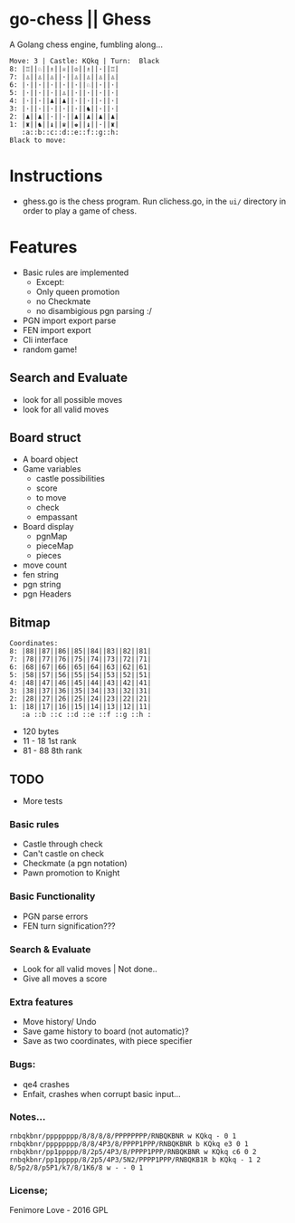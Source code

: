 # go-chess || Ghess
A Golang chess engine, fumbling along...

    Move: 3 | Castle: KQkq | Turn:  Black
    8: |♖||♘||♗||♕||♔||♗||·||♖|
    7: |♙||♙||♙||·||♙||♙||♙||♙|
    6: |·||·||·||·||·||♘||·||·|
    5: |·||·||·||♙||·||·||·||·|
    4: |·||·||♟||♟||·||·||·||·|
    3: |·||·||·||·||·||♞||·||·|
    2: |♟||♟||·||·||♟||♟||♟||♟|
    1: |♜||♞||♝||♛||♚||♝||·||♜|
       :a::b::c::d::e::f::g::h:
    Black to move: 

# Instructions
- ghess.go is the chess program. Run clichess.go, in the `ui/` directory in order to play a game of chess.


# Features
- Basic rules are implemented
  * Except:
  * Only queen promotion
  * no Checkmate
  * no disambigious pgn parsing :/
- PGN import export parse
- FEN import export
- Cli interface
- random game!

## Search and Evaluate

- look for all possible moves
- look for all valid moves

## Board struct
- A board object
- Game variables
  * castle possibilities
  * score
  * to move
  * check
  * empassant
- Board display
  * pgnMap
  * pieceMap
  * pieces
- move count
- fen string
- pgn string
- pgn Headers

## Bitmap

    Coordinates:
    8: |88||87||86||85||84||83||82||81|
    7: |78||77||76||75||74||73||72||71|
    6: |68||67||66||65||64||63||62||61|
    5: |58||57||56||55||54||53||52||51|
    4: |48||47||46||45||44||43||42||41|
    3: |38||37||36||35||34||33||32||31|
    2: |28||27||26||25||24||23||22||21|
    1: |18||17||16||15||14||13||12||11|
       :a ::b ::c ::d ::e ::f ::g ::h :

- 120 bytes
- 11 - 18 1st rank
- 81 - 88 8th rank


## TODO

- More tests

### Basic rules

- Castle through check
- Can't castle on check
- Checkmate (a pgn notation)
- Pawn promotion to Knight

### Basic Functionality

- PGN parse errors
- FEN turn signification???

### Search & Evaluate

- Look for all valid moves | Not done..
- Give all moves a score

### Extra features

- Move history/ Undo
- Save game history to board (not automatic)?
- Save as two coordinates, with piece specifier

### Bugs:

- qe4 crashes
- Enfait, crashes when corrupt basic input...

### Notes...

    rnbqkbnr/pppppppp/8/8/8/8/PPPPPPPP/RNBQKBNR w KQkq - 0 1
    rnbqkbnr/pppppppp/8/8/4P3/8/PPPP1PPP/RNBQKBNR b KQkq e3 0 1
    rnbqkbnr/pp1ppppp/8/2p5/4P3/8/PPPP1PPP/RNBQKBNR w KQkq c6 0 2
    rnbqkbnr/pp1ppppp/8/2p5/4P3/5N2/PPPP1PPP/RNBQKB1R b KQkq - 1 2
	8/5p2/8/p5P1/k7/8/1K6/8 w - - 0 1

### License;

Fenimore Love - 2016
GPL
